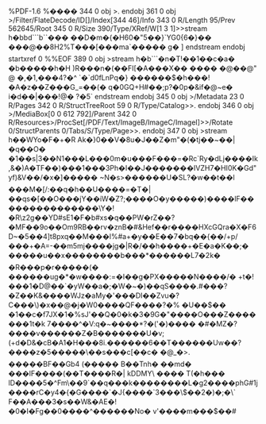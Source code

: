 %PDF-1.6 %���� 344 0 obj >. endobj 361 0 obj >/Filter/FlateDecode/ID\[\]/Index\[344 46\]/Info 343 0 R/Length 95/Prev 562645/Root 345 0 R/Size 390/Type/XRef/W\[1 3 1\]>>stream h�bbd\`\`\`b\`\`��� ��D�m�{�H60�"5��}\`YG0{6�}�� ���@��8H2%T���\[���ma\`����� g� \] endstream endobj startxref 0 %%EOF 389 0 obj >stream h�b\`\`\`�n�T!��1��c�a� �b�����h�H )R���n�(��FI\[�A���X�� ���� �@��@" @ �,�1,���4?�^ \`�\`d0fLnPq�} ������$�h���!�A�z��Z���G\_=��(� q�0GQ+H#��;p?�0p�&if�@~e� i�d��|���!@� ?�5\` endstream endobj 345 0 obj >/Metadata 23 0 R/Pages 342 0 R/StructTreeRoot 59 0 R/Type/Catalog>>. endobj 346 0 obj >/MediaBox\[0 0 612 792\]/Parent 342 0 R/Resources>/ProcSet\[/PDF/Text/ImageB/ImageC/ImageI\]>>/Rotate 0/StructParents 0/Tabs/S/Type/Page>>. endobj 347 0 obj >stream h��WYo�F�+�R Ak�}0��V�8u�J��Z�m"�(�tj��~��|�q��O� �1��s|3��N1���L���0m�u���F���=�Rc\`Ry�dLj����Ik,&�)A�TF��)���1���3Ph�I��J�������IVZH7�HI0K�Gd"yf)&V��/�x�\]����� ~N�s>������U�SL?�w��t��l ���M�\[/:��q�h��U����=�T�|��qs�\[��O���jY��iW�Z?;����O�y�����)����lF���������������\\Y�! �R\\z2g��YD#sE1�F�b#xs�q��PW�rZ��?�MF��9o��Om9RB��rv�znB�#&Hef��r����HXcGQra�X�F6D~�5��4\]t8pxq��M���l%#a+�y��E��7�bq��{��/+p/���+�A=-��m5mj����jg�|R�/��h����+�E�a�K��;� �����u��x��������b���\*������L7�2k� �R���p�r�����(� ������ug�\*�w����:=�I��g�PX�����N����/� +t�!���1�D@��\`�yW��a�;�W�~�)��qS����.#���?�Z��K&����WJz�aMy�'���DI��Zvu�? C���\\)�x��@�j�W0����QF����?�% �U��$�� �1��c�f7JX�1�%sJ'��Q�0�k�3�9G�"����O���Z�������1t�k 7����^�V:q�~����\*?�('�)���� �#�MZ�?����v������Z�B�������U�v;(+d�D&�cB�A1�H���8i.������6��T������Uw��?����z�5�����\\��s���c\[��c� �@\_�>. �����BF��Gb4 (����� B��Tnh� ��md� ���lF����(��T����R�| kDDMY\\ ���� T(�h��� lD����5�^Fm\\��9\`��q���k��������L�g2����phG#1j����rC�y4�{�G����\`�J{����\`3���\\$��2�)�;�\` F��A���3�s��W&�AE�!�0�I�Fg��0����^������No� v'����m���$��#